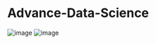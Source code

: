 # Advance-Data-Science
![image](https://user-images.githubusercontent.com/8589760/160044771-d8cdd147-f9fd-4ab5-9f77-f958ab8eb6af.png)
![image](https://user-images.githubusercontent.com/8589760/160044859-cae0d246-d5b0-4615-9d8d-9458ce548130.png)

